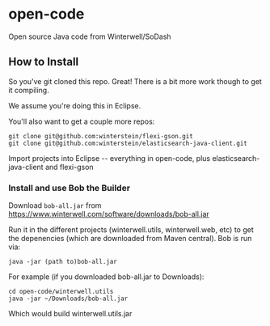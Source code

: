 # open-code
Open source Java code from Winterwell/SoDash

## How to Install

So you've git cloned this repo. Great!
There is a bit more work though to get it compiling.

We assume you're doing this in Eclipse.

You'll also want to get a couple more repos:

	git clone git@github.com:winterstein/flexi-gson.git
	git clone git@github.com:winterstein/elasticsearch-java-client.git

Import projects into Eclipse -- everything in open-code, plus elasticsearch-java-client and flexi-gson

### Install and use Bob the Builder

Download `bob-all.jar` from <https://www.winterwell.com/software/downloads/bob-all.jar>

Run it in the different projects (winterwell.utils, winterwell.web, etc) to get the depenencies (which are downloaded from Maven central). Bob is run via:

`java -jar (path to)bob-all.jar`

For example (if you downloaded bob-all.jar to Downloads):

```
cd open-code/winterwell.utils
java -jar ~/Downloads/bob-all.jar 
```

Which would build winterwell.utils.jar
